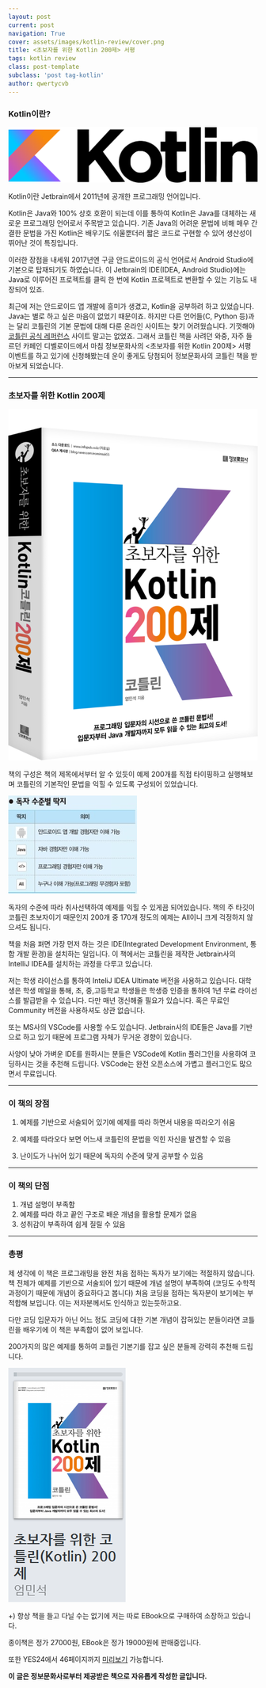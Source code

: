 ```yaml
---
layout: post
current: post
navigation: True
cover: assets/images/kotlin-review/cover.png
title: <초보자를 위한 Kotlin 200제> 서평
tags: kotlin review
class: post-template
subclass: 'post tag-kotlin'
author: qwertycvb
---
```


### Kotlin이란?

![kotlin](assets/images/kotlin-review/kotlin.png)

Kotlin이란 Jetbrain에서 2011년에 공개한 프로그래밍 언어입니다.

Kotlin은 Java와 100% 상호 호환이 되는데 이를 통하여 Kotlin은 Java를 대체하는 새로운 프로그래밍 언어로서 주목받고 있습니다. 기존 Java의 어려운 문법에 비해 매우 간결한 문법을 가진 Kotlin은 배우기도 쉬울뿐더러 짧은 코드로 구현할 수 있어 생산성이 뛰어난 것이 특징입니다.

이러한 장점을 내세워 2017년엔 구글 안드로이드의 공식 언어로서 Android Studio에 기본으로 탑재되기도 하였습니다. 이 Jetbrain의 IDE(IDEA, Android Studio)에는 Java로 이루어진 프로젝트를 클릭 한 번에 Kotlin 프로젝트로 변환할 수 있는 기능도 내장되어 있죠.



최근에 저는 안드로이드 앱 개발에 흥미가 생겼고, Kotlin을 공부하려 하고 있었습니다. Java는 별로 하고 싶은 마음이 없었기 때문이죠. 하지만 다른 언어들(C, Python 등)과는 달리 코틀린의 기본 문법에 대해 다룬 온라인 사이트는 찾기 어려웠습니다. 기껏해야 [코틀린 공식 레퍼런스](http://kotlinlang.org/docs/reference/) 사이트 말고는 없었죠. 그래서 코틀린 책을 사려던 와중, 자주 들르던 카페인 디벨로이드에서 마침 정보문화사의 <초보자를 위한 Kotlin 200제> 서평 이벤트를 하고 있기에 신청해봤는데 운이 좋게도 당첨되어 정보문화사의 코틀린 책을 받아보게 되었습니다.

---

### 초보자를 위한 Kotlin 200제

![cover](assets/images/kotlin-review/cover.png)

책의 구성은 책의 제목에서부터 알 수 있듯이 예제 200개를 직접 타이핑하고 실행해보며 코틀린의 기본적인 문법을 익힐 수 있도록 구성되어 있었습니다.



![grade](assets/images/kotlin-review/grade.jpg)

독자의 수준에 따라 취사선택하여 예제를 익힐 수 있게끔 되어있습니다. 책의 주 타깃이 코틀린 초보자이기 때문인지 200개 중 170개 정도의 예제는 All이니 크게 걱정하지 않으셔도 됩니다.



책을 처음 펴면 가장 먼저 하는 것은 IDE(Integrated Development Environment, 통합 개발 환경)을 설치하는 일입니다. 이 책에서는 코틀린을 제작한 Jetbrain사의 IntelliJ IDEA를 설치하는 과정을 다루고 있습니다.

저는 학생 라이선스를 통하여 InteliJ IDEA Ultimate 버전을 사용하고 있습니다. 대학생은 학생 메일을 통해, 초, 중,고등학교 학생들은 학생증 인증을 통하여 1년 무료 라이선스를 발급받을 수 있습니다. 다만 매년 갱신해줄 필요가 있습니다. 혹은 무료인 Community 버전을 사용하셔도 상관 없습니다.

또는 MS사의 VSCode를 사용할 수도 있습니다. Jetbrain사의 IDE들은 Java를 기반으로 하고 있기 때문에 프로그램 자체가 무거운 경향이 있습니다. 

사양이 낮아 가벼운 IDE를 원하시는 분들은 VSCode에 Kotlin 플러그인을 사용하여 코딩하시는 것을 추천해 드립니다. VSCode는 완전 오픈소스에 가볍고 플러그인도 많으면서 무료입니다.

---

### 이 책의 장점

1. 예제를 기반으로 서술되어 있기에 예제를 따라 하면서 내용을 따라오기 쉬움

2. 예제를 따라오다 보면 어느새 코틀린의 문법을 익힌 자신을 발견할 수 있음
3. 난이도가 나뉘어 있기 때문에 독자의 수준에 맞게 공부할 수 있음

---

### 이 책의 단점

1. 개념 설명이 부족함
2. 예제를 따라 하고 끝인 구조로 배운 개념을 활용할 문제가 없음
3. 성취감이 부족하여 쉽게 질릴 수 있음

---

### 총평

제 생각에 이 책은 프로그래밍을 완전 처음 접하는 독자가 보기에는 적절하지 않습니다. 책 전체가 예제를 기반으로 서술되어 있기 때문에 개념 설명이 부족하여 (코딩도 수학적 과정이기 때문에 개념이 중요하다고 봅니다) 처음 코딩을 접하는 독자분이 보기에는 부적합해 보입니다. 이는 저자분께서도 인식하고 있는듯하고요.

다만 코딩 입문자가 아닌 어느 정도 코딩에 대한 기본 개념이 잡혀있는 분들이라면 코틀린을 배우기에 이 책은 부족함이 없어 보입니다. 

200가지의 많은 예제를 통하여 코틀린 기본기를 잡고 싶은 분들께 강력히 추천해 드립니다.



![ridi](assets/images/kotlin-review/ridi.png)

+) 항상 책을 들고 다닐 수는 없기에 저는 따로 EBook으로 구매하여 소장하고 있습니다. 

종이책은 정가 27000원, EBook은 정가 19000원에 판매중입니다.

또한 YES24에서 46페이지까지 [미리보기](http://epreview.yes24.com/preview/viewer/viewer.html?ebookcode=917263&dm=yes24.com&returnURL=http%3A%2F%2Fwww.yes24.com%2F24%2Fgoods%2F61848348) 가능합니다.



**이 글은 정보문화사로부터 제공받은 책으로 자유롭게 작성한 글입니다.**
